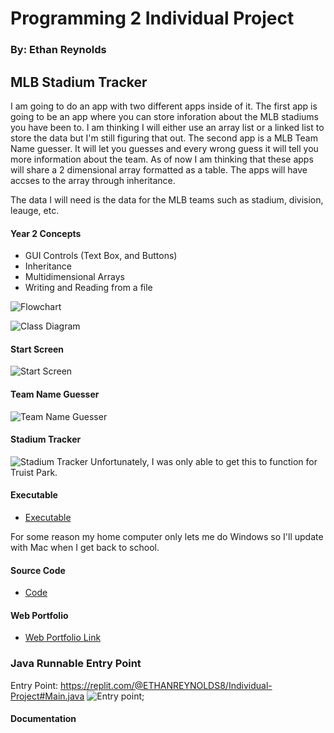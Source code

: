 # Programming 2 Individual Project
### By: Ethan Reynolds

## MLB Stadium Tracker
I am going to do an app with two different apps inside of it. The first app is going to be an app where you can store inforation about the MLB stadiums you have been to. I am thinking I will either use an array list or a linked list to store the data but I'm still figuring that out. The second app is a MLB Team Name guesser. It will let you guesses and every wrong guess it will tell you more information about the team. As of now I am thinking that these apps will share a 2 dimensional array formatted as a table. The apps will have accses to the array through inheritance. 

The data I will need is the data for the MLB teams such as stadium, division, leauge, etc.

#### Year 2 Concepts
* GUI Controls (Text Box, and Buttons)
* Inheritance
* Multidimensional Arrays
* Writing and Reading from a file

![Flowchart](https://github.com/SFgiantsfan/Programming-2-Individual-Projects-2022-2023/blob/main/images/Individual%20Project%20Flowchart%2012-19-22.jpg?raw=true)

![Class Diagram](https://github.com/SFgiantsfan/Programming-2-Individual-Projects-2022-2023/blob/main/images/Individual%20Project%20Class%20Diagram%20(Updated%203-2-23).jpg?raw=true)

#### Start Screen
![Start Screen](https://github.com/SFgiantsfan/Programming-2-Individual-Projects-2022-2023/blob/main/images/MLB%20App%20Start%20Screen.PNG?raw=true)

#### Team Name Guesser
![Team Name Guesser](https://github.com/SFgiantsfan/Programming-2-Individual-Projects-2022-2023/blob/main/images/Team%20Name%20Guesser.PNG?raw=true)

#### Stadium Tracker
![Stadium Tracker](https://github.com/SFgiantsfan/Programming-2-Individual-Projects-2022-2023/blob/main/images/Stadium%20Tracker.PNG?raw=true)
Unfortunately, I was only able to get this to function for Truist Park.

#### Executable 
* [Executable](https://github.com/SFgiantsfan/Programming-2-Individual-Projects-2022-2023/blob/main/app/Individual_Project.exe)

For some reason my home computer only lets me do Windows so I'll update with Mac when I get back to school.

#### Source Code
* [Code](https://github.com/SFgiantsfan/Programming-2-Individual-Projects-2022-2023/tree/main/src/Processing)

#### Web Portfolio
* [Web Portfolio Link](https://sfgiantsfan.github.io/Programming-Portfolio-2021-2022/)



### Java Runnable Entry Point
Entry Point: https://replit.com/@ETHANREYNOLDS8/Individual-Project#Main.java
![Entry point](https://github.com/SFgiantsfan/Programming-2-Individual-Projects-2022-2023/blob/main/images/FirstEntrypointMLBApp.PNG?raw=true); 


#### Documentation

